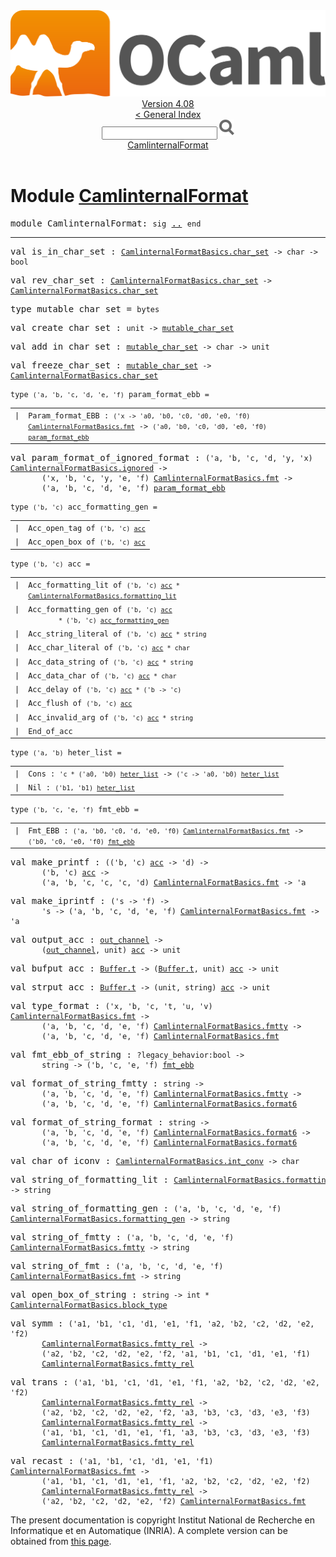 <!-- ((! set title API !)) ((! set documentation !)) ((! set api !)) ((! set nobreadcrumb !)) -->
<div class="api"><header><nav class="toc brand"><a class="brand" href="https://ocaml.org/"><img src="colour-logo-gray.svg" class="svg" alt="OCaml"></a></nav><nav class="toc"><div class="toc_version"><a href="/docs" id="version-select">Version 4.08</a></div><a href="index.html">&lt; General Index</a><div class="api_search"><input type="text" name="apisearch" id="api_search" oninput="mySearch(false);" onkeypress="this.oninput();" onclick="this.oninput();" onpaste="this.oninput();">
<img src="search_icon.svg" alt="Search" class="svg" onclick="mySearch(false)"></div>
<div id="search_results"></div><div class="toc_title"><a href="#top">CamlinternalFormat</a></div><ul></ul></nav></header>

<h1>Module <a href="type_CamlinternalFormat.html">CamlinternalFormat</a></h1>

<pre><span id="MODULECamlinternalFormat"><span class="keyword">module</span> CamlinternalFormat</span>: <code class="code"><span class="keyword">sig</span></code> <a href="CamlinternalFormat.html">..</a> <code class="code"><span class="keyword">end</span></code></pre><hr width="100%">

<pre><span id="VALis_in_char_set"><span class="keyword">val</span> is_in_char_set</span> : <code class="type"><a href="CamlinternalFormatBasics.html#TYPEchar_set">CamlinternalFormatBasics.char_set</a> -&gt; char -&gt; bool</code></pre>
<pre><span id="VALrev_char_set"><span class="keyword">val</span> rev_char_set</span> : <code class="type"><a href="CamlinternalFormatBasics.html#TYPEchar_set">CamlinternalFormatBasics.char_set</a> -&gt; <a href="CamlinternalFormatBasics.html#TYPEchar_set">CamlinternalFormatBasics.char_set</a></code></pre>
<pre><span id="TYPEmutable_char_set"><span class="keyword">type</span> <code class="type"></code>mutable_char_set</span> = <code class="type">bytes</code> </pre>


<pre><span id="VALcreate_char_set"><span class="keyword">val</span> create_char_set</span> : <code class="type">unit -&gt; <a href="CamlinternalFormat.html#TYPEmutable_char_set">mutable_char_set</a></code></pre>
<pre><span id="VALadd_in_char_set"><span class="keyword">val</span> add_in_char_set</span> : <code class="type"><a href="CamlinternalFormat.html#TYPEmutable_char_set">mutable_char_set</a> -&gt; char -&gt; unit</code></pre>
<pre><span id="VALfreeze_char_set"><span class="keyword">val</span> freeze_char_set</span> : <code class="type"><a href="CamlinternalFormat.html#TYPEmutable_char_set">mutable_char_set</a> -&gt; <a href="CamlinternalFormatBasics.html#TYPEchar_set">CamlinternalFormatBasics.char_set</a></code></pre>
<pre><code><span id="TYPEparam_format_ebb"><span class="keyword">type</span> <code class="type">('a, 'b, 'c, 'd, 'e, 'f)</code> param_format_ebb</span> = </code></pre><table class="typetable">
<tbody><tr>
<td align="left" valign="top">
<code><span class="keyword">|</span></code></td>
<td align="left" valign="top">
<code><span id="TYPEELTparam_format_ebb.Param_format_EBB"><span class="constructor">Param_format_EBB</span></span> <span class="keyword">:</span> <code class="type">('x -&gt; 'a0, 'b0, 'c0, 'd0, 'e0, 'f0) <a href="CamlinternalFormatBasics.html#TYPEfmt">CamlinternalFormatBasics.fmt</a></code> <span class="keyword">-&gt;</span> <code class="type">('a0, 'b0, 'c0, 'd0, 'e0, 'f0) <a href="CamlinternalFormat.html#TYPEparam_format_ebb">param_format_ebb</a></code></code></td>

</tr></tbody></table>



<pre><span id="VALparam_format_of_ignored_format"><span class="keyword">val</span> param_format_of_ignored_format</span> : <code class="type">('a, 'b, 'c, 'd, 'y, 'x) <a href="CamlinternalFormatBasics.html#TYPEignored">CamlinternalFormatBasics.ignored</a> -&gt;<br>       ('x, 'b, 'c, 'y, 'e, 'f) <a href="CamlinternalFormatBasics.html#TYPEfmt">CamlinternalFormatBasics.fmt</a> -&gt;<br>       ('a, 'b, 'c, 'd, 'e, 'f) <a href="CamlinternalFormat.html#TYPEparam_format_ebb">param_format_ebb</a></code></pre>
<pre><code><span id="TYPEacc_formatting_gen"><span class="keyword">type</span> <code class="type">('b, 'c)</code> acc_formatting_gen</span> = </code></pre><table class="typetable">
<tbody><tr>
<td align="left" valign="top">
<code><span class="keyword">|</span></code></td>
<td align="left" valign="top">
<code><span id="TYPEELTacc_formatting_gen.Acc_open_tag"><span class="constructor">Acc_open_tag</span></span> <span class="keyword">of</span> <code class="type">('b, 'c) <a href="CamlinternalFormat.html#TYPEacc">acc</a></code></code></td>

</tr>
<tr>
<td align="left" valign="top">
<code><span class="keyword">|</span></code></td>
<td align="left" valign="top">
<code><span id="TYPEELTacc_formatting_gen.Acc_open_box"><span class="constructor">Acc_open_box</span></span> <span class="keyword">of</span> <code class="type">('b, 'c) <a href="CamlinternalFormat.html#TYPEacc">acc</a></code></code></td>

</tr></tbody></table>



<pre><code><span id="TYPEacc"><span class="keyword">type</span> <code class="type">('b, 'c)</code> acc</span> = </code></pre><table class="typetable">
<tbody><tr>
<td align="left" valign="top">
<code><span class="keyword">|</span></code></td>
<td align="left" valign="top">
<code><span id="TYPEELTacc.Acc_formatting_lit"><span class="constructor">Acc_formatting_lit</span></span> <span class="keyword">of</span> <code class="type">('b, 'c) <a href="CamlinternalFormat.html#TYPEacc">acc</a> * <a href="CamlinternalFormatBasics.html#TYPEformatting_lit">CamlinternalFormatBasics.formatting_lit</a></code></code></td>

</tr>
<tr>
<td align="left" valign="top">
<code><span class="keyword">|</span></code></td>
<td align="left" valign="top">
<code><span id="TYPEELTacc.Acc_formatting_gen"><span class="constructor">Acc_formatting_gen</span></span> <span class="keyword">of</span> <code class="type">('b, 'c) <a href="CamlinternalFormat.html#TYPEacc">acc</a><br>        * ('b, 'c) <a href="CamlinternalFormat.html#TYPEacc_formatting_gen">acc_formatting_gen</a></code></code></td>

</tr>
<tr>
<td align="left" valign="top">
<code><span class="keyword">|</span></code></td>
<td align="left" valign="top">
<code><span id="TYPEELTacc.Acc_string_literal"><span class="constructor">Acc_string_literal</span></span> <span class="keyword">of</span> <code class="type">('b, 'c) <a href="CamlinternalFormat.html#TYPEacc">acc</a> * string</code></code></td>

</tr>
<tr>
<td align="left" valign="top">
<code><span class="keyword">|</span></code></td>
<td align="left" valign="top">
<code><span id="TYPEELTacc.Acc_char_literal"><span class="constructor">Acc_char_literal</span></span> <span class="keyword">of</span> <code class="type">('b, 'c) <a href="CamlinternalFormat.html#TYPEacc">acc</a> * char</code></code></td>

</tr>
<tr>
<td align="left" valign="top">
<code><span class="keyword">|</span></code></td>
<td align="left" valign="top">
<code><span id="TYPEELTacc.Acc_data_string"><span class="constructor">Acc_data_string</span></span> <span class="keyword">of</span> <code class="type">('b, 'c) <a href="CamlinternalFormat.html#TYPEacc">acc</a> * string</code></code></td>

</tr>
<tr>
<td align="left" valign="top">
<code><span class="keyword">|</span></code></td>
<td align="left" valign="top">
<code><span id="TYPEELTacc.Acc_data_char"><span class="constructor">Acc_data_char</span></span> <span class="keyword">of</span> <code class="type">('b, 'c) <a href="CamlinternalFormat.html#TYPEacc">acc</a> * char</code></code></td>

</tr>
<tr>
<td align="left" valign="top">
<code><span class="keyword">|</span></code></td>
<td align="left" valign="top">
<code><span id="TYPEELTacc.Acc_delay"><span class="constructor">Acc_delay</span></span> <span class="keyword">of</span> <code class="type">('b, 'c) <a href="CamlinternalFormat.html#TYPEacc">acc</a> * ('b -&gt; 'c)</code></code></td>

</tr>
<tr>
<td align="left" valign="top">
<code><span class="keyword">|</span></code></td>
<td align="left" valign="top">
<code><span id="TYPEELTacc.Acc_flush"><span class="constructor">Acc_flush</span></span> <span class="keyword">of</span> <code class="type">('b, 'c) <a href="CamlinternalFormat.html#TYPEacc">acc</a></code></code></td>

</tr>
<tr>
<td align="left" valign="top">
<code><span class="keyword">|</span></code></td>
<td align="left" valign="top">
<code><span id="TYPEELTacc.Acc_invalid_arg"><span class="constructor">Acc_invalid_arg</span></span> <span class="keyword">of</span> <code class="type">('b, 'c) <a href="CamlinternalFormat.html#TYPEacc">acc</a> * string</code></code></td>

</tr>
<tr>
<td align="left" valign="top">
<code><span class="keyword">|</span></code></td>
<td align="left" valign="top">
<code><span id="TYPEELTacc.End_of_acc"><span class="constructor">End_of_acc</span></span></code></td>

</tr></tbody></table>



<pre><code><span id="TYPEheter_list"><span class="keyword">type</span> <code class="type">('a, 'b)</code> heter_list</span> = </code></pre><table class="typetable">
<tbody><tr>
<td align="left" valign="top">
<code><span class="keyword">|</span></code></td>
<td align="left" valign="top">
<code><span id="TYPEELTheter_list.Cons"><span class="constructor">Cons</span></span> <span class="keyword">:</span> <code class="type">'c * ('a0, 'b0) <a href="CamlinternalFormat.html#TYPEheter_list">heter_list</a></code> <span class="keyword">-&gt;</span> <code class="type">('c -&gt; 'a0, 'b0) <a href="CamlinternalFormat.html#TYPEheter_list">heter_list</a></code></code></td>

</tr>
<tr>
<td align="left" valign="top">
<code><span class="keyword">|</span></code></td>
<td align="left" valign="top">
<code><span id="TYPEELTheter_list.Nil"><span class="constructor">Nil</span></span> <span class="keyword">:</span> <code class="type">('b1, 'b1) <a href="CamlinternalFormat.html#TYPEheter_list">heter_list</a></code></code></td>

</tr></tbody></table>



<pre><code><span id="TYPEfmt_ebb"><span class="keyword">type</span> <code class="type">('b, 'c, 'e, 'f)</code> fmt_ebb</span> = </code></pre><table class="typetable">
<tbody><tr>
<td align="left" valign="top">
<code><span class="keyword">|</span></code></td>
<td align="left" valign="top">
<code><span id="TYPEELTfmt_ebb.Fmt_EBB"><span class="constructor">Fmt_EBB</span></span> <span class="keyword">:</span> <code class="type">('a, 'b0, 'c0, 'd, 'e0, 'f0) <a href="CamlinternalFormatBasics.html#TYPEfmt">CamlinternalFormatBasics.fmt</a></code> <span class="keyword">-&gt;</span> <code class="type">('b0, 'c0, 'e0, 'f0) <a href="CamlinternalFormat.html#TYPEfmt_ebb">fmt_ebb</a></code></code></td>

</tr></tbody></table>



<pre><span id="VALmake_printf"><span class="keyword">val</span> make_printf</span> : <code class="type">(('b, 'c) <a href="CamlinternalFormat.html#TYPEacc">acc</a> -&gt; 'd) -&gt;<br>       ('b, 'c) <a href="CamlinternalFormat.html#TYPEacc">acc</a> -&gt;<br>       ('a, 'b, 'c, 'c, 'c, 'd) <a href="CamlinternalFormatBasics.html#TYPEfmt">CamlinternalFormatBasics.fmt</a> -&gt; 'a</code></pre>
<pre><span id="VALmake_iprintf"><span class="keyword">val</span> make_iprintf</span> : <code class="type">('s -&gt; 'f) -&gt;<br>       's -&gt; ('a, 'b, 'c, 'd, 'e, 'f) <a href="CamlinternalFormatBasics.html#TYPEfmt">CamlinternalFormatBasics.fmt</a> -&gt; 'a</code></pre>
<pre><span id="VALoutput_acc"><span class="keyword">val</span> output_acc</span> : <code class="type"><a href="Stdlib.html#TYPEout_channel">out_channel</a> -&gt;<br>       (<a href="Stdlib.html#TYPEout_channel">out_channel</a>, unit) <a href="CamlinternalFormat.html#TYPEacc">acc</a> -&gt; unit</code></pre>
<pre><span id="VALbufput_acc"><span class="keyword">val</span> bufput_acc</span> : <code class="type"><a href="Buffer.html#TYPEt">Buffer.t</a> -&gt; (<a href="Buffer.html#TYPEt">Buffer.t</a>, unit) <a href="CamlinternalFormat.html#TYPEacc">acc</a> -&gt; unit</code></pre>
<pre><span id="VALstrput_acc"><span class="keyword">val</span> strput_acc</span> : <code class="type"><a href="Buffer.html#TYPEt">Buffer.t</a> -&gt; (unit, string) <a href="CamlinternalFormat.html#TYPEacc">acc</a> -&gt; unit</code></pre>
<pre><span id="VALtype_format"><span class="keyword">val</span> type_format</span> : <code class="type">('x, 'b, 'c, 't, 'u, 'v) <a href="CamlinternalFormatBasics.html#TYPEfmt">CamlinternalFormatBasics.fmt</a> -&gt;<br>       ('a, 'b, 'c, 'd, 'e, 'f) <a href="CamlinternalFormatBasics.html#TYPEfmtty">CamlinternalFormatBasics.fmtty</a> -&gt;<br>       ('a, 'b, 'c, 'd, 'e, 'f) <a href="CamlinternalFormatBasics.html#TYPEfmt">CamlinternalFormatBasics.fmt</a></code></pre>
<pre><span id="VALfmt_ebb_of_string"><span class="keyword">val</span> fmt_ebb_of_string</span> : <code class="type">?legacy_behavior:bool -&gt;<br>       string -&gt; ('b, 'c, 'e, 'f) <a href="CamlinternalFormat.html#TYPEfmt_ebb">fmt_ebb</a></code></pre>
<pre><span id="VALformat_of_string_fmtty"><span class="keyword">val</span> format_of_string_fmtty</span> : <code class="type">string -&gt;<br>       ('a, 'b, 'c, 'd, 'e, 'f) <a href="CamlinternalFormatBasics.html#TYPEfmtty">CamlinternalFormatBasics.fmtty</a> -&gt;<br>       ('a, 'b, 'c, 'd, 'e, 'f) <a href="CamlinternalFormatBasics.html#TYPEformat6">CamlinternalFormatBasics.format6</a></code></pre>
<pre><span id="VALformat_of_string_format"><span class="keyword">val</span> format_of_string_format</span> : <code class="type">string -&gt;<br>       ('a, 'b, 'c, 'd, 'e, 'f) <a href="CamlinternalFormatBasics.html#TYPEformat6">CamlinternalFormatBasics.format6</a> -&gt;<br>       ('a, 'b, 'c, 'd, 'e, 'f) <a href="CamlinternalFormatBasics.html#TYPEformat6">CamlinternalFormatBasics.format6</a></code></pre>
<pre><span id="VALchar_of_iconv"><span class="keyword">val</span> char_of_iconv</span> : <code class="type"><a href="CamlinternalFormatBasics.html#TYPEint_conv">CamlinternalFormatBasics.int_conv</a> -&gt; char</code></pre>
<pre><span id="VALstring_of_formatting_lit"><span class="keyword">val</span> string_of_formatting_lit</span> : <code class="type"><a href="CamlinternalFormatBasics.html#TYPEformatting_lit">CamlinternalFormatBasics.formatting_lit</a> -&gt; string</code></pre>
<pre><span id="VALstring_of_formatting_gen"><span class="keyword">val</span> string_of_formatting_gen</span> : <code class="type">('a, 'b, 'c, 'd, 'e, 'f) <a href="CamlinternalFormatBasics.html#TYPEformatting_gen">CamlinternalFormatBasics.formatting_gen</a> -&gt; string</code></pre>
<pre><span id="VALstring_of_fmtty"><span class="keyword">val</span> string_of_fmtty</span> : <code class="type">('a, 'b, 'c, 'd, 'e, 'f) <a href="CamlinternalFormatBasics.html#TYPEfmtty">CamlinternalFormatBasics.fmtty</a> -&gt; string</code></pre>
<pre><span id="VALstring_of_fmt"><span class="keyword">val</span> string_of_fmt</span> : <code class="type">('a, 'b, 'c, 'd, 'e, 'f) <a href="CamlinternalFormatBasics.html#TYPEfmt">CamlinternalFormatBasics.fmt</a> -&gt; string</code></pre>
<pre><span id="VALopen_box_of_string"><span class="keyword">val</span> open_box_of_string</span> : <code class="type">string -&gt; int * <a href="CamlinternalFormatBasics.html#TYPEblock_type">CamlinternalFormatBasics.block_type</a></code></pre>
<pre><span id="VALsymm"><span class="keyword">val</span> symm</span> : <code class="type">('a1, 'b1, 'c1, 'd1, 'e1, 'f1, 'a2, 'b2, 'c2, 'd2, 'e2, 'f2)<br>       <a href="CamlinternalFormatBasics.html#TYPEfmtty_rel">CamlinternalFormatBasics.fmtty_rel</a> -&gt;<br>       ('a2, 'b2, 'c2, 'd2, 'e2, 'f2, 'a1, 'b1, 'c1, 'd1, 'e1, 'f1)<br>       <a href="CamlinternalFormatBasics.html#TYPEfmtty_rel">CamlinternalFormatBasics.fmtty_rel</a></code></pre>
<pre><span id="VALtrans"><span class="keyword">val</span> trans</span> : <code class="type">('a1, 'b1, 'c1, 'd1, 'e1, 'f1, 'a2, 'b2, 'c2, 'd2, 'e2, 'f2)<br>       <a href="CamlinternalFormatBasics.html#TYPEfmtty_rel">CamlinternalFormatBasics.fmtty_rel</a> -&gt;<br>       ('a2, 'b2, 'c2, 'd2, 'e2, 'f2, 'a3, 'b3, 'c3, 'd3, 'e3, 'f3)<br>       <a href="CamlinternalFormatBasics.html#TYPEfmtty_rel">CamlinternalFormatBasics.fmtty_rel</a> -&gt;<br>       ('a1, 'b1, 'c1, 'd1, 'e1, 'f1, 'a3, 'b3, 'c3, 'd3, 'e3, 'f3)<br>       <a href="CamlinternalFormatBasics.html#TYPEfmtty_rel">CamlinternalFormatBasics.fmtty_rel</a></code></pre>
<pre><span id="VALrecast"><span class="keyword">val</span> recast</span> : <code class="type">('a1, 'b1, 'c1, 'd1, 'e1, 'f1) <a href="CamlinternalFormatBasics.html#TYPEfmt">CamlinternalFormatBasics.fmt</a> -&gt;<br>       ('a1, 'b1, 'c1, 'd1, 'e1, 'f1, 'a2, 'b2, 'c2, 'd2, 'e2, 'f2)<br>       <a href="CamlinternalFormatBasics.html#TYPEfmtty_rel">CamlinternalFormatBasics.fmtty_rel</a> -&gt;<br>       ('a2, 'b2, 'c2, 'd2, 'e2, 'f2) <a href="CamlinternalFormatBasics.html#TYPEfmt">CamlinternalFormatBasics.fmt</a></code></pre>
<div class="copyright">The present documentation is copyright Institut National de Recherche en Informatique et en Automatique (INRIA). A complete version can be obtained from <a href="http://caml.inria.fr/pub/docs/manual-ocaml/">this page</a>.</div></div>